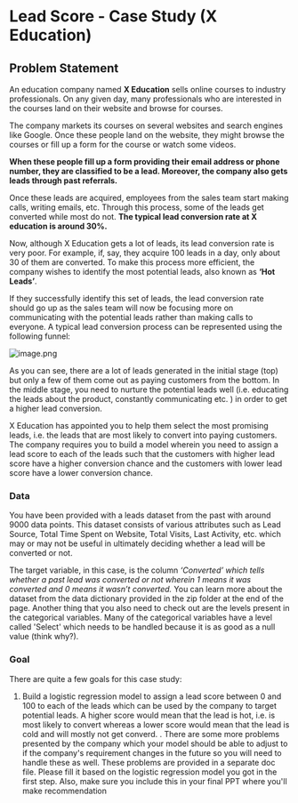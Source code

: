 # Lead Score - Case Study (X Education)

## Problem Statement
An education company named __X Education__ sells online courses to industry professionals. On any given day, many professionals who are interested in the courses land on their website and browse for courses. 

 

The company markets its courses on several websites and search engines like Google. Once these people land on the website, they might browse the courses or fill up a form for the course or watch some videos. <br>

__When these people fill up a form providing their email address or phone number, they are classified to be a lead. Moreover, the company also gets leads through past referrals.__<br>

Once these leads are acquired, employees from the sales team start making calls, writing emails, etc. Through this process, some of the leads get converted while most do not. __The typical lead conversion rate at X education is around 30%.__
 

Now, although X Education gets a lot of leads, its lead conversion rate is very poor. For example, if, say, they acquire 100 leads in a day, only about 30 of them are converted. To make this process more efficient, the company wishes to identify the most potential leads, also known as __‘Hot Leads’__. <br>

If they successfully identify this set of leads, the lead conversion rate should go up as the sales team will now be focusing more on communicating with the potential leads rather than making calls to everyone.  A typical lead conversion process can be represented using the following funnel:

![image.png](attachment:1fc67354-78b2-443a-8eb9-fc10e716567b.png)

As you can see, there are a lot of leads generated in the initial stage (top) but only a few of them come out as paying customers from the bottom. In the middle stage, you need to nurture the potential leads well (i.e. educating the leads about the product, constantly communicating etc. ) in order to get a higher lead conversion.

X Education has appointed you to help them select the most promising leads, i.e. the leads that are most likely to convert into paying customers. <br>
The company requires you to build a model wherein you need to assign a lead score to each of the leads such that the customers with higher lead score have a higher conversion chance and the customers with lower lead score have a lower conversion chance.

### Data

You have been provided with a leads dataset from the past with around 9000 data points. This dataset consists of various attributes such as Lead Source, Total Time Spent on Website, Total Visits, Last Activity, etc. which may or may not be useful in ultimately deciding whether a lead will be converted or not.

The target variable, in this case, is the column _‘Converted’ which tells whether a past lead was converted or not wherein 1 means it was converted and 0 means it wasn’t converted._ You can learn more about the dataset from the data dictionary provided in the zip folder at the end of the page. Another thing that you also need to check out are the levels present in the categorical variables. Many of the categorical variables have a level called 'Select' which needs to be handled because it is as good as a null value (think why?).


### Goal


There are quite a few goals for this case study:
1. Build a logistic regression model to assign a lead score between 0 and 100 to each of the leads which can be used by the company to target potential leads. A higher score would mean that the lead is hot, i.e. is most likely to convert whereas a lower score would mean that the lead is cold and will mostly not get converd. . There are some more problems presented by the company which your model should be able to adjust to if the company's requirement changes in the future so you will need to handle these as well. These problems are provided in a separate doc file. Please fill it based on the logistic regression model you got in the first step. Also, make sure you include this in your final PPT where you'll make recommendation
 

